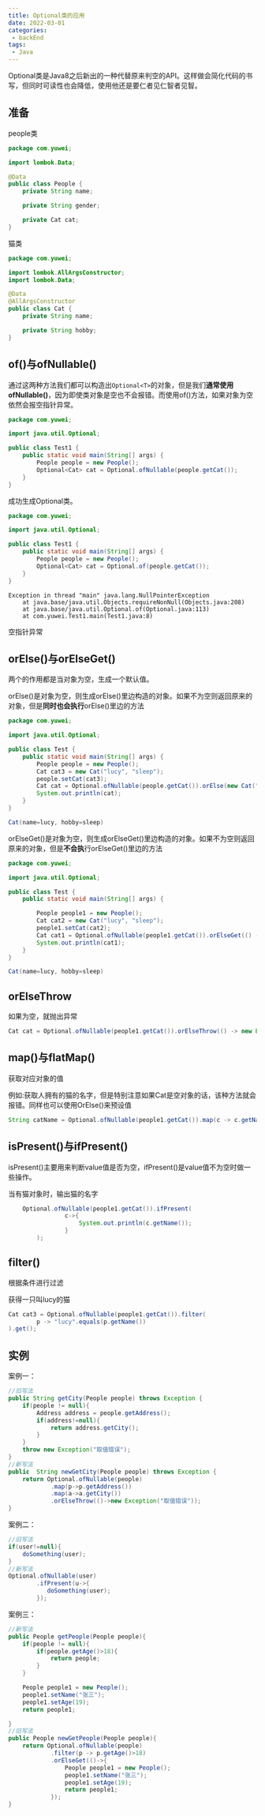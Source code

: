 ```yaml
---
title: Optional类的应用
date: 2022-03-01
categories:
 - backEnd
tags:
 - Java
---
```


Optional类是Java8之后新出的一种代替原来判空的API。这样做会简化代码的书写，但同时可读性也会降低，使用他还是要仁者见仁智者见智。

## 准备

people类

```java
package com.yuwei;

import lombok.Data;

@Data
public class People {
    private String name;

    private String gender;

    private Cat cat;
}
```

猫类

```java
package com.yuwei;

import lombok.AllArgsConstructor;
import lombok.Data;

@Data
@AllArgsConstructor
public class Cat {
    private String name;

    private String hobby;
}
```

## of()与ofNullable()

通过这两种方法我们都可以构造出`Optional<T>`的对象，但是我们**通常使用ofNullable()**，因为即使类对象是空也不会报错。而使用of()方法，如果对象为空依然会报空指针异常。

```java
package com.yuwei;

import java.util.Optional;

public class Test1 {
    public static void main(String[] args) {
        People people = new People();
        Optional<Cat> cat = Optional.ofNullable(people.getCat());
    }
}

```

成功生成Optional类。

```java
package com.yuwei;

import java.util.Optional;

public class Test1 {
    public static void main(String[] args) {
        People people = new People();
        Optional<Cat> cat = Optional.of(people.getCat());
    }
}

```

```
Exception in thread "main" java.lang.NullPointerException
	at java.base/java.util.Objects.requireNonNull(Objects.java:208)
	at java.base/java.util.Optional.of(Optional.java:113)
	at com.yuwei.Test1.main(Test1.java:8)

```

空指针异常

## orElse()与orElseGet()

两个的作用都是当对象为空，生成一个默认值。

orElse()是对象为空，则生成orElse()里边构造的对象。如果不为空则返回原来的对象，但是**同时也会执行**orElse()里边的方法

```java
package com.yuwei;

import java.util.Optional;

public class Test {
    public static void main(String[] args) {
        People people = new People();
        Cat cat3 = new Cat("lucy", "sleep");
        people.setCat(cat3);
        Cat cat = Optional.ofNullable(people.getCat()).orElse(new Cat("tom", "catch rat"));
        System.out.println(cat);
    }
}

```

```java
Cat(name=lucy, hobby=sleep)
```

orElseGet()是对象为空，则生成orElseGet()里边构造的对象。如果不为空则返回原来的对象，但是**不会执**行orElseGet()里边的方法

```java
package com.yuwei;

import java.util.Optional;

public class Test {
    public static void main(String[] args) {

        People people1 = new People();
        Cat cat2 = new Cat("lucy", "sleep");
        people1.setCat(cat2);
        Cat cat1 = Optional.ofNullable(people1.getCat()).orElseGet(() -> new Cat("tom", "catch rat"));
        System.out.println(cat1);
    }
}
```

```java
Cat(name=lucy, hobby=sleep)
```

## orElseThrow

如果为空，就抛出异常

```java
Cat cat = Optional.ofNullable(people1.getCat()).orElseThrow(() -> new Exception("猫不存在"));
```

## map()与flatMap()

获取对应对象的值

例如:获取人拥有的猫的名字，但是特别注意如果Cat是空对象的话，该种方法就会报错。同样也可以使用OrElse()来预设值

```java
String catName = Optional.ofNullable(people1.getCat()).map(c -> c.getName()).get();
```

## isPresent()与ifPresent()

isPresent()主要用来判断value值是否为空，ifPresent()是value值不为空时做一些操作。

当有猫对象时，输出猫的名字

```java
    Optional.ofNullable(people1.getCat()).ifPresent(
                c->{
                    System.out.println(c.getName());
                }
        );
```

## filter()

根据条件进行过滤

获得一只叫lucy的猫

```java
Cat cat3 = Optional.ofNullable(people1.getCat()).filter(
        p -> "lucy".equals(p.getName())
).get();
```

## 实例

案例一：

```java
//旧写法
public String getCity(People people) throws Exception {
    if(people != null){
        Address address = people.getAddress();
        if(address!=null){
            return address.getCity();
        }
    }
    throw new Exception("取值错误");
}
//新写法
public  String newGetCity(People people) throws Exception {
    return Optional.ofNullable(people)
            .map(p->p.getAddress())
            .map(a->a.getCity())
            .orElseThrow(()->new Exception("取值错误"));
}
```

案例二：

```java
//旧写法
if(user!=null){
	doSomething(user);
}
//新写法
Optional.ofNullable(user)
		.ifPresent(u->{
		   doSomething(user);
		});
```

案例三：

```java
//新写法
public People getPeople(People people){
    if(people != null){
        if(people.getAge()>18){
            return people;
        }
    }

    People people1 = new People();
    people1.setName("张三");
    people1.setAge(19);
    return people1;

}
//旧写法
public People newGetPeople(People people){
    return Optional.ofNullable(people)
            .filter(p -> p.getAge()>18)
            .orElseGet(()->{
                People people1 = new People();
                people1.setName("张三");
                people1.setAge(19);
                return people1;
            });
}
```